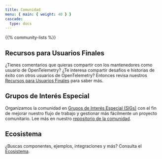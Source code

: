 ```yaml
---
title: Comunidad
menu: { main: { weight: 40 } }
cascade:
  type: docs
---
```


{{% community-lists %}}

## Recursos para Usuarios Finales

¿Tienes comentarios que quieras compartir con los mantenedores como usuario de
OpenTelemetry? ¿Te interesa compartir desafíos e historias de éxito con otros
usuarios de OpenTelemetry? Entonces revisa nuestros
[Recursos para Usuarios Finales](/community/end-user/) para saber más.

## Grupos de Interés Especial

Organizamos la comunidad en
[Grupos de Interés Especial (SIGs)](https://github.com/open-telemetry/community#special-interest-groups)
con el fin de mejorar nuestro flujo de trabajo y gestionar más fácilmente un
proyecto comunitario.
Lee más en nuestro
[repositorio de la comunidad](https://github.com/open-telemetry/community).

## Ecosistema

¿Buscas componentes, ejemplos, integraciones y más? Consulta el
[Ecosistema](/ecosystem/).
